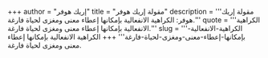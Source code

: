 +++
author = "إريك هوفر"
title = "مقولة إريك هوفر"
description = '''مقولة إريك هوفر: الكراهية الانفعالية بإمكانها إعطاء معنى ومغزى لحياة فارغة.'''
quote = '''الكراهية الانفعالية بإمكانها إعطاء معنى ومغزى لحياة فارغة.'''
slug = '''الكراهية-الانفعالية-بإمكانها-إعطاء-معنى-ومغزى-لحياة-فارغة'''
+++
الكراهية الانفعالية بإمكانها إعطاء معنى ومغزى لحياة فارغة.
